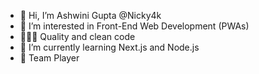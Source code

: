 - 👋 Hi, I’m Ashwini Gupta @Nicky4k
- 👀 I’m interested in Front-End Web Development (PWAs)
- 👨🏻‍💻 Quality and clean code
- 🌱 I’m currently learning Next.js and Node.js
- 🏀 Team Player

<!---
Nicky4k/Nicky4k is a ✨ special ✨ repository because its `README.md` (this file) appears on your GitHub profile.
You can click the Preview link to take a look at your changes.
--->
